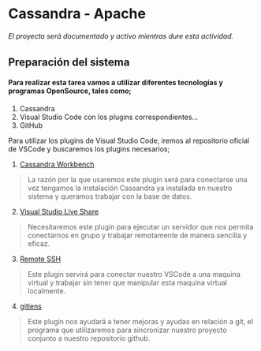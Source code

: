 # Cassandra - Apache
###### El proyecto será documentado y activo mientras dure esta actividad.
## Preparación del sistema
#### Para realizar esta tarea vamos a utilizar diferentes tecnologías y programas OpenSource, tales como;
1. Cassandra
2. Visual Studio Code con los plugins correspondientes...
3. GitHub

Para utilizar los plugins de Visual Studio Code, iremos al repositorio oficial de VSCode y buscaremos los plugins necesarios;
1. [Cassandra Workbench](https://marketplace.visualstudio.com/items?itemName=kdcro101.vscode-cassandra)
> La razón por la que usaremos este plugin será para conectarse una vez tengamos la instalación Cassandra ya instalada en nuestro sistema y queramos trabajar con la base de datos.
2. [Visual Studio Live Share](https://marketplace.visualstudio.com/items?itemName=MS-vsliveshare.vsliveshare)
> Necesitaremos este plugin para ejecutar un servidor que nos permita conectarnos en grupo y trabajar remotamente de manera sencilla y eficaz.
3. [Remote SSH](https://marketplace.visualstudio.com/items?itemName=ms-vscode-remote.vscode-remote-extensionpack)
> Este plugin servirá para conectar nuestro VSCode a una maquina virtual y trabajar sin tener que manipular esta maquina virtual localmente.
4. [gitlens](https://marketplace.visualstudio.com/items?itemName=eamodio.gitlens)
> Este plugin nos ayudará a tener mejoras y ayudas en relación a git, el programa que utilizaremos para sincronizar nuestro proyecto conjunto a nuestro repositorio github.
